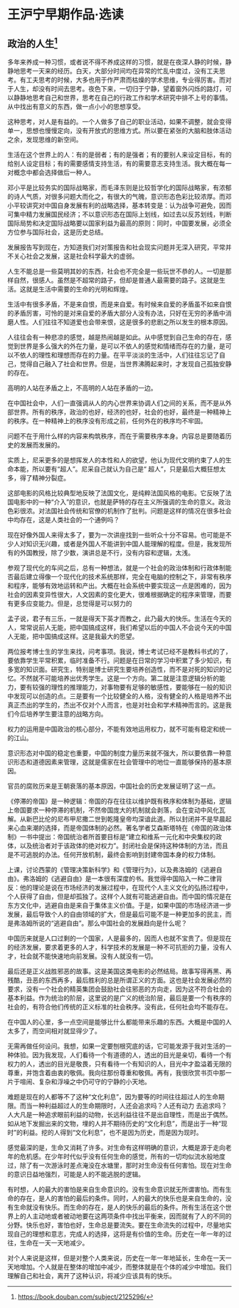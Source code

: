 # 王沪宁早期作品·选读


<!--more-->

## 政治的人生[^1]

多年来养成一种习惯，或者说不得不养成这样的习惯，就是在夜深人静的时候，静静地思考一天来的经历。白天，大部分时间均在异常的忙乱中度过，没有工夫思考。有工夫思考的时候，大多也用于作严肃而枯燥的学术思维，专业得厉害。而对于人生，却没有时间去思考。夜色下来，一切归于宁静，望着窗外闪烁的路灯，可以静静地思考自己和世界，思考在自己的行政工作和学术研究中排不上号的事情。从中找出有意义的东西，做一点小小的思想享受。

这种思考，对人是有益的。一个人做多了自己的职业活动，如果不调整，就会变得单一，思想也慢慢定向，没有开放式的思维方式。所以要在紧张的大脑和肢体活动之余，发现思维的新空间。

生活在这个世界上的人：有的是弱者；有的是强者；有的要别人来设定目标，有的给别人设定目标；有的需要感情支持生活，有的需要意志支持生活。我大概在每一对概念中都会选择做后一种人。

邓小平是比较务实的国际战略家，而毛泽东则是比较哲学化的国际战略家，有浓郁的诗人气质，对很多问题大而化之，有很大的气魄，意识形态色彩比较浓厚。而邓小平较讲究对中国自身发展有利的战略选择，基本转变是：认为战争可避免，因而可集中精力发展国民经济；不以意识形态在国际上划线，如过去以反苏划线，判断国际局势和决定国际战略要以国家利益为最高的原则：同时，中国要发展，必须全方位参与国际社会，这是历史总结。

发展报告写到现在，方知道我们对对策报告和社会现实问题并无深入研究，平常并不关心社会之发展，这是社会科学最大的虚弱。

人生不能总是一些莫明其妙的东西，社会也不完全是一些玩世不恭的人。一切是那样自然，很感人。虽然是不超常的路子，但却是普通人最需要的路子。这就是生活。这就是生活中需要的生命的光明和辉煌。

生活中有很多矛盾，不是来自恨，而是来自爱。有时候来自爱的矛盾虽不如来自恨的矛盾厉害，可怜的是对来自爱的矛盾大部分人没有办法，只好在无穷的矛盾中消磨人性。人们往往不知道爱也会带来恨，这是很多的悲剧之所以发生的根本原因。

人往往会有一种悲凉的感觉，越是热闹越是如此。从中感觉到自己生命的存在，感觉到世界是多么强大的外在力量，是可以不依人的感觉和情绪而存在的力量，是可以不依人的理性和理想而存在的力量。在平平淡淡的生活中，人们往往忘记了自己，觉得自己融入了社会和世界。但是，当世界沸腾起来时，才发现自己孤独安静的存在。

高明的人站在矛盾之上，不高明的人站在矛盾的一边。

在中国社会中，人们一直强调从人的内心世界来协调人们之间的关系，而不是从外部世界。所有的秩序，政治的也好，经济的也好，社会的也好，最终是一种精神上的秩序。在一种精神上的秩序没有形成之前，任何外在的秩序均不牢固。

问题不在于用什么样的内容来构筑秩序，而在于需要秩序本身。内容总是要随着历史的发展而发展的。

实质上，尼采更多的是想挥发人的本性和人的欲望，他认为现代文明约束了人的生命本能，所以要有“超人”。尼采自己就认为自己是“ 超人”，只是最后大概狂想太多，得了精神分裂症。

这部电影的风格比较典型地反映了法国文化，是纯粹法国风格的电影。它反映了法国电影中的一种“介入”的意识，也就是萨特的存在主义所强调的生命的意义。政治色彩很浓。对法国社会传统和官僚的机制作了批判。问题是这样的情况在很多社会中均存在，这是人类社会的一个通例吗？

现在好像外国人来得太多了，要为一次讲座找到一些听众十分不容易。也可能是不少人对知识无兴趣，或者是外国人不能讲到中国人能理解的程度。但是，我发现所有的外国教授，除了少数，演讲总是不行，没有内容和逻辑，太浅。

参观了现代化的车间之后，总有一种想法，就是一个社会的政治体制和行政体制能否最后建立得像一个现代化的技术系统那样，完全在电脑的控制之下，非常有秩序和程序，能够有效地运转和产出。大概在社会系统中要实现这一点是困难的，因为社会的因素变异性很大，人文因素的变化更大，很难根据确定的程序来管理，而要有更多应变能力。但是，总觉得是可以努力的

孟子说，君子有三乐，一就是得天下英才而教之，此乃最大的快乐。生活在今天的人，常常说前人无能，把中国搞成这样，我们希望以后的中国人不会说今天的中国人无能，把中国搞成这样。这是我最大的愿望。

两位报考博士生的学生来找，问考事项。我说，博士考试已经不是教科书式的了，要依靠学生平常积累，临时准备不行。问题是在日常的学习中积累了多少知识，有多宽的知识面。研究生，特别是博士研究生要培养创造性，而不是对死的知识的记忆。不然就不可能培养出优秀学生。这是一个方向。第二就是注意逻辑分析的能力，要有较强的理性的推理能力，对事物要有足够的敏感性，要能够在一般的知识中发现可以创造的点。三是要有一个比较健全的人格，没有健全的人格是培养不出真正杰出的学生的，杰出不仅对个人而言，也是对社会和学术精神而言的。这是我们今后培养学生要注意的战略方向。

权力的运用是中国政治的核心部分，不能有效地运用权力，就不可能有稳定和统一的江山。

意识形态对中国的稳定也重要，中国的制度力量历来就不强大，所以要依靠一种意识形态和道德因素来管理，这就是儒家在社会管理中的地位一直能够保持的基本原因。

官员的腐败历来是王朝衰落的基本原因，中国社会的历史发展证明了这一点。

《停滞的帝国》是一种逻辑：帝国的存在往往以维护既有秩序和体制为基础，逻辑上帝国要求一种停滞的机制，不然帝国庞大的机制就会剥落，会在变动中风化瓦解。从新巴比伦的尼布甲尼撒二世到乾隆皇帝均深谙此道。所以封闭并不是早晨起来心血来潮的选择，而是帝国体制的必然。著名学者艾森斯塔特在《帝国的政治体制》一书中提出：帝国统治者所首要目标是“建立和维系一元化和中央集权的政体，以及统治者对于该政体的绝对权力”。封闭社会是保持这种体制的方法，而且是不可逃脱的办法。任何开放机制，最终会影响到封建帝国本身的权力体制。

上课，讨论西蒙的《管理决策新科学》和《管理行为》，以及弗洛姆的《逃避自由》。弗洛姆的《逃避自由》是一本很有深度的书。我觉得中国陷入一种二律背反：他的理论是说在市场经济的发展过程中，在现代个人主义文化的弘扬过程中，个人获得了自由，但是却孤独了。这样个人就有可能逃避自由。而中国的情况是在东方文化中，逃避自由是来自于集体主义价值。于是，如果中国的市场经济进一步发展，最后导致个人的自由领域的扩大，但是最后可能不是一种更加多的民主，而是弗洛姆所说的“逃避自由”。那么中国社会的发展趋向是什么呢？

中国历来就是人口过剩的一个国家，人是最多的，因而人也就不宝贵了。但是现在的经济发展，要求着更多的人才，科学技术的发展是一种不可抗拒的力量，没有人才，社会就不能快速地向前发展。没有人就没有一切。

最后还是正义战胜邪恶的故事。这是美国这类电影的必然结局。故事写得再黑、再残酷，丑恶的东西再多，最后胜利的总是所谓正义的方面。这也是社会发展必然的要求，没有一个社会的精英集团会鼓励社会往邪恶的方向走，因为这不符合社会的基本利益。作为统治的阶层，这里说的是广义的统治阶层，最后是要一个有秩序的社会的，有符合他们传统的正义标准的社会秩序。没有此，任何社会均不能存在。

在中国人的心里，多一点空间是能够比什么都能带来乐趣的东西。大概是中国的人太多了，而空间相对就显得少了。

无需再做任何设问。我想，如果一定要刨根究底的话，它可能发源于我对生活的一种体验。因为我发现，人们看待一个有道德的人，透出的目光是亲切，看待一个有权力的人，透出的目光是敬畏，只有看待一个有知识的人，目光中才盈溢着无限的尊重，并饱含着由衷的敬佩。我向往那份尊重和敬佩。再有，我很欣赏书页中那一片于喧闹、复杂和浮噪之中仍可守的宁静的小天地。

难题是现在的人都等不了这种“文化利息”，因为要等的时间往往超过人的生命期限。而当一种利益超过人的生命期限时，人还会追求吗？人还有动力 去追求吗？人大凡是一种追求眼前利益的动物，长远利益往往不是出自理性，而是出于偶然。如从地下发掘出来的文物，埋的人并不期待历史的“文化利息”，而是出于一种“现时”的利益。挖的人得到“文化利息”，也不是因为历史，而是因为现时。

感觉最深的是，生命又消耗了许多。对生命有这样明确的意识，大概是源于走向老年的危机感。在少年时代似乎没有任何生命的感觉，所有的一切均似流水般地度过，除了有一次游泳时差点淹没在水塘里，那时对生命没有任何害怕。现在对生命的意识日益地强烈，可能是人的不能逃脱的逻辑。

有时想，人的最大的害怕是来自生命意识的。没有生命意识就无所谓害怕。而有生命的存在，是人的害怕的最后的条件。同时，人的最大的快乐也是来自生命的，没有生命就没有快乐。而生命的存在，是人的快乐的最后的条件。所有生活在这个世界上的人主动地或者被动地要在这两项条件中找出平衡来，因而就有了人的不同的分野。快乐也好，害怕也好，生命总是要流失。要在生命流失的过程中，尽量地实现自己的理想和意志，完成人的选择，这将是有价值的生命。历史在一年一年的过往，生命在一天一天地减少。

对个人来说是这样，但是对整个人类来说，历史在一年一年地延长，生命在一天一天地增加。个人就是在整体的增加中减少，而整体就是在个体的减少中增加。我们理解自己和社会，离开了这种认识，将减少应该具有的快乐。

[^1]: https://book.douban.com/subject/2125296/
